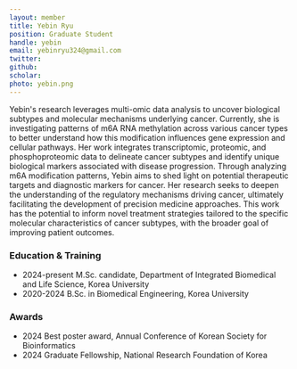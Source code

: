 ```yaml
---
layout: member
title: Yebin Ryu
position: Graduate Student
handle: yebin
email: yebinryu324@gmail.com
twitter:
github: 
scholar: 
photo: yebin.png
---
```


Yebin's research leverages multi-omic data analysis to uncover biological subtypes and molecular mechanisms underlying cancer. Currently, she is investigating patterns of m6A RNA methylation across various cancer types to better understand how this modification influences gene expression and cellular pathways. Her work integrates transcriptomic, proteomic, and phosphoproteomic data to delineate cancer subtypes and identify unique biological markers associated with disease progression. Through analyzing m6A modification patterns, Yebin aims to shed light on potential therapeutic targets and diagnostic markers for cancer. Her research seeks to deepen the understanding of the regulatory mechanisms driving cancer, ultimately facilitating the development of precision medicine approaches. This work has the potential to inform novel treatment strategies tailored to the specific molecular characteristics of cancer subtypes, with the broader goal of improving patient outcomes.


### Education & Training
- 2024-present M.Sc. candidate, Department of Integrated Biomedical and Life Science, Korea University
- 2020-2024 B.Sc. in Biomedical Engineering, Korea University

### Awards
- 2024 Best poster award, Annual Conference of Korean Society for Bioinformatics
- 2024 Graduate Fellowship, National Research Foundation of Korea
